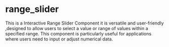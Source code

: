# range_slider
This is a Interactive Range Slider Component it is versatile and user-friendly ,designed to allow users to select a value or range of values within a specified range. This component is particularly useful for applications where users need to input or adjust numerical data.
